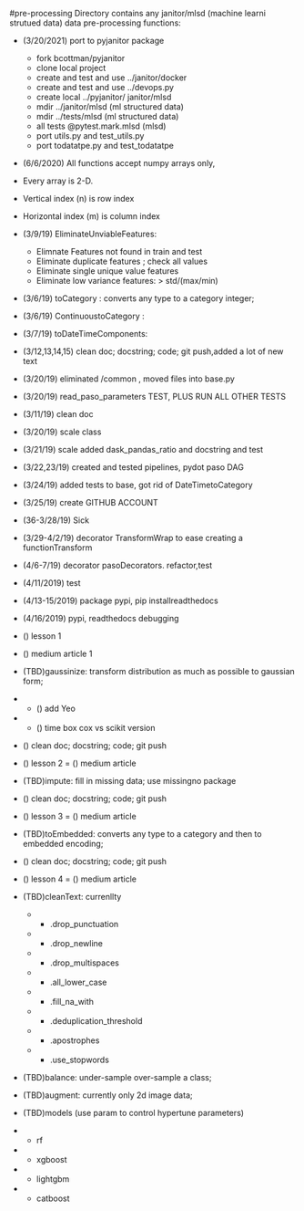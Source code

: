 #pre-processing
Directory contains any janitor/mlsd (machine learni strutued data) data pre-processing functions:

- (3/20/2021) port to pyjanitor package
    - fork bcottman/pyjanitor
    - clone local project
    - create and test and use ../janitor/docker
    - create and test and use ../devops.py
    - create local ../pyjanitor/ janitor/mlsd
    - mdir ../janitor/mlsd (ml structured data)
    - mdir ../tests/mlsd (ml structured data)
    - all tests @pytest.mark.mlsd (mlsd)
    - port utils.py and test_utils.py
    - port todatatpe.py and test_todatatpe

- (6/6/2020) All functions accept numpy arrays only,
- Every array is 2-D. 
- Vertical index (n) is row index
- Horizontal index (m) is column index


- (3/9/19) EliminateUnviableFeatures:
    - Elimnate Features not found in train and test
    - Eliminate duplicate features ; check all values
    - Eliminate single unique value features
    - Eliminate low variance features:  > std/(max/min)

- (3/6/19) toCategory : converts any type to a category integer;
- (3/6/19) ContinuoustoCategory :
- (3/7/19) toDateTimeComponents:

- (3/12,13,14,15) clean doc;  docstring; code; git push,added a lot of new text
- (3/20/19) eliminated /common , moved files into base.py
- (3/20/19) read_paso_parameters TEST, PLUS RUN ALL OTHER TESTS
- (3/11/19) clean doc
- (3/20/19) scale class
- (3/21/19) scale added dask_pandas_ratio and docstring and test
- (3/22,23/19) created and tested pipelines, pydot paso DAG
- (3/24/19) added tests to base, got rid of DateTimetoCategory
- (3/25/19) create GITHUB ACCOUNT
- (36-3/28/19) Sick
- (3/29-4/2/19) decorator TransformWrap to ease creating a functionTransform
- (4/6-7/19) decorator pasoDecorators. refactor,test
- (4/11/2019) test 
- (4/13-15/2019) package pypi, pip installreadthedocs
- (4/16/2019) pypi, readthedocs debugging
- () lesson 1
- () medium article 1


- (TBD)gaussinize: transform distribution as much as possible to gaussian form; 
- - () add Yeo
- - () time box cox vs scikit version
- () clean doc;  docstring; code; git push 
- () lesson 2
= () medium article 

- (TBD)impute: fill in missing data; use missingno package
- () clean doc;  docstring; code; git push 
- () lesson 3
= () medium article 

- (TBD)toEmbedded: converts any type to a category and then to embedded encoding;
- () clean doc;  docstring; code; git push 
- () lesson 4
= () medium article 

- (TBD)cleanText: currenllty
    - - .drop_punctuation
    - - .drop_newline 
    - - .drop_multispaces 
    - - .all_lower_case 
    - - .fill_na_with 
    - - .deduplication_threshold 
    - - .apostrophes 
    - - .use_stopwords

- (TBD)balance: under-sample over-sample a class;




- (TBD)augment: currently only 2d image data;

- (TBD)models (use param to control hypertune parameters)
- - rf
- - xgboost
- - lightgbm
- - catboost 


